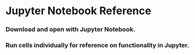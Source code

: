 # Jupyter Notebook Reference
### Download and open with Jupyter Notebook.
### Run cells individually for reference on functionality in Jupyter.